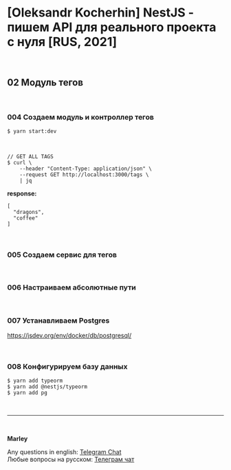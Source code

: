 # [Oleksandr Kocherhin] NestJS - пишем API для реального проекта с нуля [RUS, 2021]

<br/>

## 02 Модуль тегов

<br/>

### 004 Создаем модуль и контроллер тегов

```
$ yarn start:dev
```

<br/>

```
// GET ALL TAGS
$ curl \
    --header "Content-Type: application/json" \
    --request GET http://localhost:3000/tags \
    | jq
```

**response:**

```
[
  "dragons",
  "coffee"
]
```

<br/>

### 005 Создаем сервис для тегов

<br/>

### 006 Настраиваем абсолютные пути

<br/>

### 007 Устанавливаем Postgres

https://jsdev.org/env/docker/db/postgresql/

<br/>

### 008 Конфигурируем базу данных

```
$ yarn add typeorm
$ yarn add @nestjs/typeorm
$ yarn add pg
```

<br/>

---

<br/>

**Marley**

Any questions in english: <a href="https://jsdev.org/chat/">Telegram Chat</a>  
Любые вопросы на русском: <a href="https://jsdev.ru/chat/">Телеграм чат</a>
